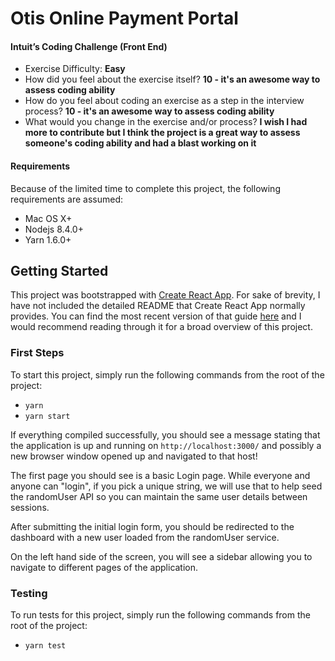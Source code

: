 # Otis Online Payment Portal

#### Intuit’s Coding Challenge (Front End)

* Exercise Difficulty: **Easy**
* How did you feel about the exercise itself? **10 - it's an awesome way to assess coding ability**
* How do you feel about coding an exercise as a step in the interview process?  **10 - it's an awesome way to assess coding ability**
* What would you change in the exercise and/or process? **I wish I had more to contribute but I think the project is a great way to assess someone's coding ability and had a blast working on it**

#### Requirements

Because of the limited time to complete this project, the following requirements are assumed:
* Mac OS X+
* Nodejs 8.4.0+
* Yarn 1.6.0+

## Getting Started

This project was bootstrapped with [Create React App](https://github.com/facebookincubator/create-react-app). For sake of brevity, I have not included the detailed README that Create React App normally provides. You can find the most recent version of that guide [here](https://github.com/facebookincubator/create-react-app/blob/master/packages/react-scripts/template/README.md) and I would recommend reading through it for a broad overview of this project.

### First Steps
To start this project, simply run the following commands from the root of the project:

* `yarn`
* `yarn start`

If everything compiled successfully, you should see a message stating that the application is up and running on `http://localhost:3000/` and possibly a new browser window opened up and navigated to that host!

The first page you should see is a basic Login page. While everyone and anyone can "login", if you pick a unique string, we will use that to help seed the randomUser API so you can maintain the same user details between sessions.

After submitting the initial login form, you should be redirected to the dashboard with a new user loaded from the randomUser service.

On the left hand side of the screen, you will see a sidebar allowing you to navigate to different pages of the application.

### Testing
To run tests for this project, simply run the following commands from the root of the project:

* `yarn test`

